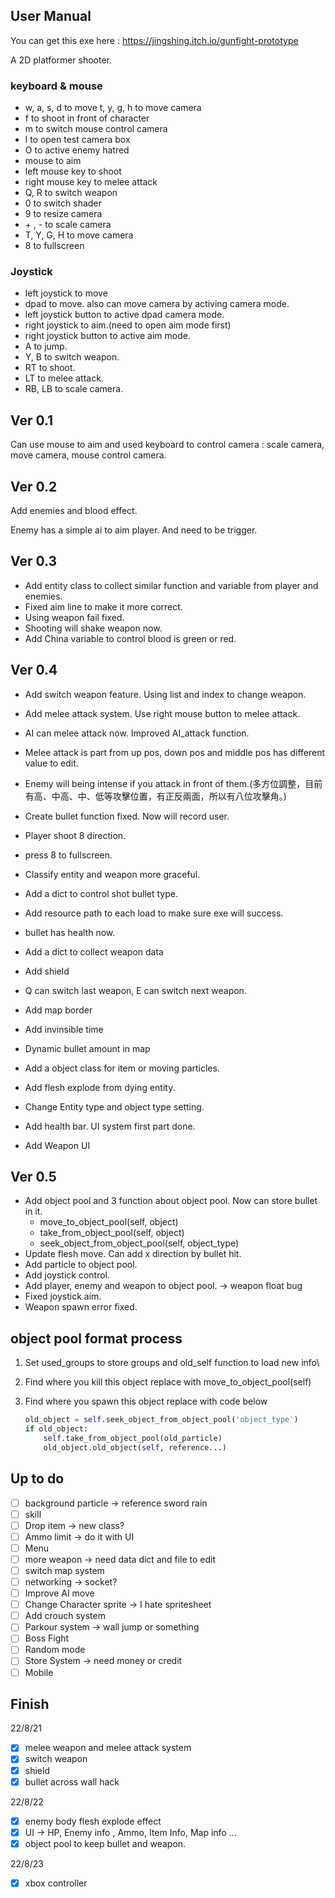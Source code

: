 ## User Manual
You can get this exe here : https://jingshing.itch.io/gunfight-prototype

A 2D platformer shooter.
### keyboard & mouse

* w, a, s, d to move t, y, g, h to move camera
* f to shoot in front of character
* m to switch mouse control camera
* l to open test camera box
* O to active enemy hatred
* mouse to aim
* left mouse key to shoot
* right mouse key to melee attack
* Q, R to switch weapon
* 0 to switch shader
* 9 to resize camera
* \+ , - to scale camera
* T, Y, G, H to move camera
* 8 to fullscreen 

### Joystick

* left joystick to move
* dpad to move. also can move camera by activing camera mode.
* left joystick button to active dpad camera mode.
* right joystick to aim.(need to open aim mode first)
* right joystick button to active aim mode.
* A to jump.
* Y, B to switch weapon.
* RT to shoot.
* LT to melee attack.
* RB, LB to scale camera.

## Ver 0.1

Can use mouse to aim and used keyboard to control camera : scale camera, move camera, mouse control camera.

## Ver 0.2

Add enemies and blood effect.

Enemy has a simple ai to aim player. And need to be trigger.

## Ver 0.3

* Add entity class to collect similar function and variable from player and enemies.
* Fixed aim line to make it more correct.
* Using weapon fail fixed.
* Shooting will shake weapon now.
* Add China variable to control blood is green or red.

## Ver 0.4

* Add switch weapon feature. Using list and index to change weapon.

* Add melee attack system. Use right mouse button to melee attack.

* AI can melee attack now. Improved AI_attack function.

* Melee attack is part from up pos, down pos and middle pos has different value to edit.

* Enemy will being intense if you attack in front of them.(多方位調整，目前有高、中高、中、低等攻擊位置，有正反兩面，所以有八位攻擊角。)

* Create bullet function fixed. Now will record user.

* Player shoot 8 direction.

* press 8 to fullscreen.

* Classify entity and weapon more graceful.

* Add a dict to control shot bullet type.

* Add resource path to each load to make sure exe will success.

* bullet has health now.

* Add a dict to collect weapon data

* Add shield

* Q can switch last weapon, E can switch next weapon.

* Add map border

* Add invinsible time

* Dynamic bullet amount in map

* Add a object class for item or moving particles.

* Add flesh explode from dying entity.

* Change Entity type and object type setting.

* Add health bar. UI system first part done.

* Add Weapon UI

## Ver 0.5
* Add object pool and 3 function about object pool. Now can store bullet in it.
  * move_to_object_pool(self, object)
  * take_from_object_pool(self, object)
  * seek_object_from_object_pool(self, object_type)
* Update flesh move. Can add x direction by bullet hit.
* Add particle to object pool.
* Add joystick control.
* Add player, enemy and weapon to object pool. -> weapon float bug
* Fixed joystick aim.
* Weapon spawn error fixed.
## object pool format process

1. Set used_groups to store groups and old_self function to load new info\

2. Find where you kill this object replace with move_to_object_pool(self)

3. Find where you spawn this object replace with code below

    ```python
    old_object = self.seek_object_from_object_pool('object_type')
    if old_object:
        self.take_from_object_pool(old_particle)
        old_object.old_object(self, reference...)
    ```


## Up to do

- [ ] background particle -> reference sword rain
- [ ] skill
- [ ] Drop item -> new class?
- [ ] Ammo limit -> do it with UI
- [ ] Menu
- [ ] more weapon -> need data dict and file to edit
- [ ] switch map system
- [ ] networking -> socket?
- [ ] Improve AI move
- [ ] Change Character sprite -> I hate spritesheet
- [ ] Add crouch system
- [ ] Parkour system -> wall jump or something
- [ ] Boss Fight
- [ ] Random mode
- [ ] Store System -> need money or credit
- [ ] Mobile

## Finish

22/8/21

- [x] melee weapon and melee attack system
- [x] switch weapon
- [x] shield
- [x] bullet across wall hack

22/8/22

- [x] enemy body flesh explode effect
- [x] UI -> HP, Enemy info , Ammo, Item Info, Map info ...
- [x] object pool to keep bullet and weapon.

22/8/23

- [x] xbox controller
